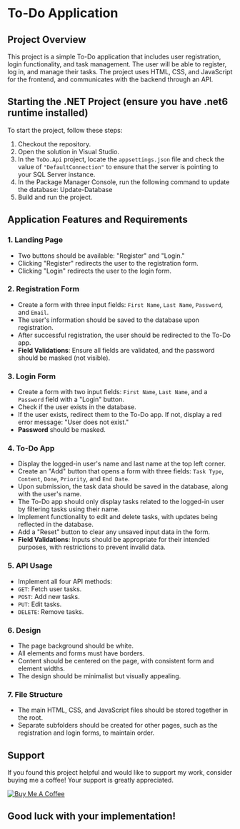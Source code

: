 # To-Do Application

## Project Overview

This project is a simple To-Do application that includes user registration, login functionality, and task management. The user will be able to register, log in, and manage their tasks. The project uses HTML, CSS, and JavaScript for the frontend, and communicates with the backend through an API.

## Starting the .NET Project (ensure you have .net6 runtime installed)

To start the project, follow these steps:

1. Checkout the repository.
2. Open the solution in Visual Studio.
3. In the `ToDo.Api` project, locate the `appsettings.json` file and check the value of `"DefaultConnection"` to ensure that the server is pointing to your SQL Server instance.
4. In the Package Manager Console, run the following command to update the database: Update-Database
5. Build and run the project.





## Application Features and Requirements

### 1. Landing Page
- Two buttons should be available: "Register" and "Login."
- Clicking "Register" redirects the user to the registration form.
- Clicking "Login" redirects the user to the login form.

### 2. Registration Form
- Create a form with three input fields: `First Name`, `Last Name`, `Password`, and `Email`.
- The user's information should be saved to the database upon registration.
- After successful registration, the user should be redirected to the To-Do app.
- **Field Validations**: Ensure all fields are validated, and the password should be masked (not visible).

### 3. Login Form
- Create a form with two input fields: `First Name`, `Last Name`, and a `Password` field with a "Login" button.
- Check if the user exists in the database.
- If the user exists, redirect them to the To-Do app. If not, display a red error message: "User does not exist."
- **Password** should be masked.

### 4. To-Do App
- Display the logged-in user's name and last name at the top left corner.
- Create an "Add" button that opens a form with three fields: `Task Type`, `Content`, `Done`, `Priority`, and `End Date`.
- Upon submission, the task data should be saved in the database, along with the user's name.
- The To-Do app should only display tasks related to the logged-in user by filtering tasks using their name.
- Implement functionality to edit and delete tasks, with updates being reflected in the database.
- Add a "Reset" button to clear any unsaved input data in the form.
- **Field Validations**: Inputs should be appropriate for their intended purposes, with restrictions to prevent invalid data.

### 5. API Usage
- Implement all four API methods:
- `GET`: Fetch user tasks.
- `POST`: Add new tasks.
- `PUT`: Edit tasks.
- `DELETE`: Remove tasks.

### 6. Design
- The page background should be white.
- All elements and forms must have borders.
- Content should be centered on the page, with consistent form and element widths.
- The design should be minimalist but visually appealing.

### 7. File Structure
- The main HTML, CSS, and JavaScript files should be stored together in the root.
- Separate subfolders should be created for other pages, such as the registration and login forms, to maintain order.

## Support

If you found this project helpful and would like to support my work, consider buying me a coffee! Your support is greatly appreciated.

[![Buy Me A Coffee](https://www.buymeacoffee.com/assets/img/custom_images/yellow_img.png)](https://www.buymeacoffee.com/atikas)

	
## Good luck with your implementation!